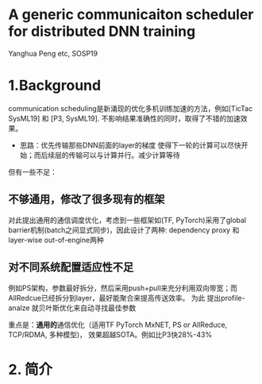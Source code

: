 # A generic communicaiton scheduler for distributed DNN training
Yanghua Peng etc, SOSP19

# 1.Background
communication scheduling是新涌现的优化多机训练加速的方法，例如[TicTac SysML19] 和 [P3, SysML19]. 不影响结果准确性的同时，取得了不错的加速效果。
- 思路：优先传输那些DNN前面的layer的梯度 使得下一轮的计算可以尽快开始；而后续层的传输可以与计算并行。减少计算等待

但有一些不足：
## 不够通用，修改了很多现有的框架
对此提出通用的通信调度优化，考虑到一些框架如(TF, PyTorch)采用了global barrier机制(batch之间显式同步)，因此设计了两种: dependency proxy 和 layer-wise out-of-engine两种

## 对不同系统配置适应性不足
例如PS架构，参数最好拆分，然后采用push+pull来充分利用双向带宽；而AllRedcue已经拆分到layer，最好能聚合来提高传送效率。
为此 提出profile-analze 就贝叶斯优化来自动寻找最佳参数

重点是：**通用的**通信优化（适用TF PyTorch MxNET, PS or AllReduce, TCP/RDMA, 多种模型)， 效果超越SOTA。例如比P3快28%-43%

# 2. 简介
